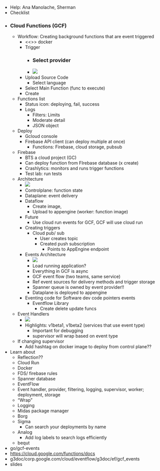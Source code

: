 - Help: Ana Manolache, Sherman
- Checklist
- ### Cloud Functions (GCF)
    - Workflow: Creating background functions that are event triggered
        - <<>> docker
        - Trigger
            - ### Select provider
            - ![](https://lh6.googleusercontent.com/xmeFvllbUD33QCHE3-GK-vMrXhKpTSGm3wT3F5Cm2gOS2zfCS_KsH0nqTXoyn3xV0aySJqKjBsJobbAWvPxniZUPUNbNCczQSebLxj3UgYTrBBRlK_dTjFQMu8rENhX4i-imuK_w)
        - Upload Source Code
            - Select language
        - Select Main Function (func to execute)
        - Create
    - Functions list
        - Status icon: deploying, fail, success
        - Logs
            - Filters: Limits
            - Moderate detail
            - JSON object
    - Deploy
        - Gcloud console
        - Firebase API client (can deploy multiple at once)
            - Functions: Firebase, cloud storage, pubsub
    - Firebase
        - BTS a cloud project (GC)
        - Can deploy function from FIrebase database (x create)
        - Crashlytics: monitors and runs trigger functions
        - Test lab: run tests
    - Architecture
        - ![](https://lh6.googleusercontent.com/RbKKHHlpOS_0R2F1cjCAXHaVlyFwLJeSmkz6IxltAnJ4QWdjUG0tJBZCrN5fVn0D3bNfwLdSAn-zcjFts718RuQny-Q-qZyOUfCGVnVV_6Kt2DdihWn9iDBhZUtQO4QVfCL7tYUH)
        - Controlplane: function state
        - Dataplane: event delivery
        - Dataflow
            - Create image,
            - Upload to appengine (worker: function image)
        - Future
            - Use cloud run events for GCF, GCF will use cloud run
        - Creating triggers
            - Cloud pub/ sub
                - User creates topic
                - Created push subscription
                    - Points to AppEngine endpoint
        - Events Architecture
            - ![](https://lh4.googleusercontent.com/tZwi5HkGe_BcjEhlTbsNYn7soJk-hwJIQgB0hj1pNH_rLQ3CC8RgxCNdUX3J-HatnAT2Jxp-_YFaTAnqjVzGh4QM9TtbwsHx0kOLeHKV0ldaBcDd8bAcnF0GJAHdK_x5j14oyEHg)
            - Load running application?
            - Everything in GCF is async
            - GCF event flow (two teams, same service)
            - Ref event sources for delivery methods and trigger storage
            - Spanner queue is owned by event provider!!
            - Dataplane is deployed to appengine
        - Eventing code for Software dev code pointers events
            - Eventflow Library
                - Create delete update funcs
    - Event Handlers
        - ![](https://lh4.googleusercontent.com/X7vJD80A8ZE3fGJ-HVIj37AvbUq23hVBw6xPr3tkpp2mgr0f2e1fqIO-HC0PGVy7vOoK7-0bu6743yKThmoFVuNu2ODkse6gwYYQ2mM5lG1Arse3cUmnATVLEJ2wweCpxUZ9A_Fm)
        - Highlights: v1beta1, v1beta2 (services that use event type)
            - Important for debugging
            - supervisor will wrap based on event type
    - If changing supervisor
        - Add hashtag on docker image to deploy from control plane??
- Learn about
    - Reflection??
    - Cloud Run
    - Docker
    - FDS/ firebase rules
    - Spanner database
    - EventFlow
    - Event handler, provider, filtering, logging, supervisor, worker; deployment, storage
    - “Wrap”
    - Logging
    - Midas package manager
    - Borg
    - Sigma
        - Can search your deployments by name
    - Analog
        - Add log labels to search logs efficiently
    - bequt
- go/gcf-events
- https://cloud.google.com/functions/docs
- g3doc/corp.google.com/cloud/eventflow/g3doc/ef/gcf_events
- slides
